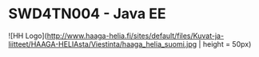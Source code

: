 # SWD4TN004 - Java EE

![HH Logo](http://www.haaga-helia.fi/sites/default/files/Kuvat-ja-liitteet/HAAGA-HELIAsta/Viestinta/haaga_helia_suomi.jpg | height = 50px)


